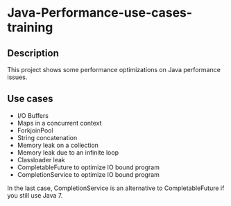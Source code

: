# Java-Performance-use-cases-training

## Description
This project shows some performance optimizations on Java performance issues.

## Use cases

* I/O Buffers
* Maps in a concurrent context
* ForkjoinPool
* String concatenation
* Memory leak on a collection
* Memory leak due to an infinite loop
* Classloader leak
* CompletableFuture to optimize IO bound program
* CompletionService to optimize IO bound program

In the last case, CompletionService is an alternative to CompletableFuture if you still use Java 7.